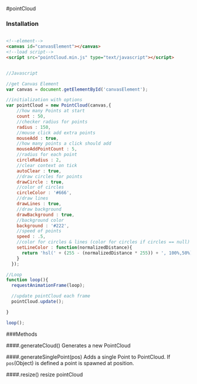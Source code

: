 #pointCloud

### Installation

```html

<!--element-->
<canvas id="canvasElement"></canvas>
<!--load script-->
<script src="pointCloud.min.js" type="text/javascript"></script>
```

```js

//Javascript

//get Canvas Element
var canvas = document.getElementById('canvasElement');

//initialization with options
var pointCloud = new PointCloud(canvas,{
	//how many Points at start
    count : 50,
	//checker radius for points 
    radius : 150,
	//mouse click add extra points
    mouseAdd : true,
	//how many points a click should add
    mouseAddPointCount : 5,
	//radius for each point
    circleRadius : 2,
	//clear context on tick
    autoClear : true,
	//draw circles for points
    drawCircle : true,
	//color of circles
    circleColor : '#666',
	//draw lines
    drawLines : true,
	//draw background
    drawBackground : true,
	//background color
    background : '#222',
	//speed of points
    speed : .5,
	//color for circles & lines (color for circles if circles == null)
    setLineColor : function(normalizedDistance){
      return 'hsl(' + (255 - (normalizedDistance * 255)) + ', 100%,50%)';
    }
  });

//Loop
function loop(){
  requestAnimationFrame(loop);

  //update pointCloud each frame
  pointCloud.update();

}

loop();
```

###Methods

####.generateCloud()
Generates a new PointCloud


####.generateSinglePoint(pos)
Adds a single Point to PointCloud. If `pos`(Object) is defined a point is spawned at position.

####.resize()
resize pointCloud

